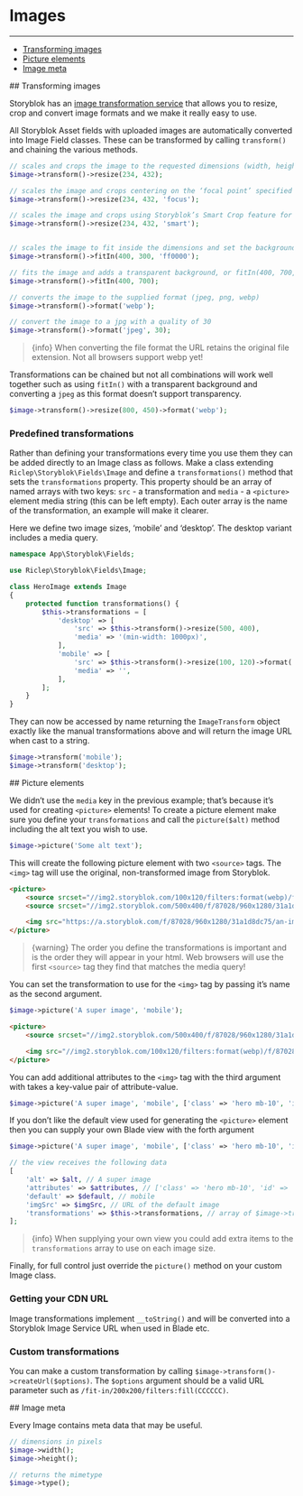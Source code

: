  # Images

---

- [Transforming images](#transforming-images)
- [Picture elements](#picture-elements)
- [Image meta](#image-meta)

<a name="transforming-images">
## Transforming images
</a>

Storyblok has an [image transformation service](https://www.storyblok.com/docs/image-service) that allows you to resize, crop and convert image formats and we make it really easy to use.

All Storyblok Asset fields with uploaded images are automatically converted into Image Field classes. These can be transformed by calling `transform()` and chaining the various methods.

```php
// scales and crops the image to the requested dimensions (width, height, [focus]). If the proportions differ from the original image it is cropped
$image->transform()->resize(234, 432);

// scales the image and crops centering on the ‘focal point’ specified on the image in Storyblok
$image->transform()->resize(234, 432, 'focus');

// scales the image and crops using Storyblok’s Smart Crop feature for detecting faces
$image->transform()->resize(234, 432, 'smart');


// scales the image to fit inside the dimensions and set the background colour (width, height, [background colour]), 
$image->transform()->fitIn(400, 300, 'ff0000');

// fits the image and adds a transparent background, or fitIn(400, 700, 'transparent'). The file is converted a .png
$image->transform()->fitIn(400, 700);

// converts the image to the supplied format (jpeg, png, webp)
$image->transform()->format('webp');

// convert the image to a jpg with a quality of 30
$image->transform()->format('jpeg', 30);
```

> {info} When converting the file format the URL retains the original file extension. Not all browsers support webp yet!


Transformations can be chained but not all combinations will work well together such as using `fitIn()` with a transparent background and converting a `jpeg` as this format doesn’t support transparency. 

```php
$image->transform()->resize(800, 450)->format('webp');
```

### Predefined transformations

Rather than defining your transformations every time you use them they can be added directly to an Image class as follows. Make a class extending `Riclep\Storyblok\Fields\Image` and define a `transformations()` method that sets the `transformations` property. This property should be an array of named arrays with two keys: `src` - a transformation and `media` - a `<picture>` element media string (this can be left empty). Each outer array is the name of the transformation, an example will make it clearer.

Here we define two image sizes, ‘mobile’ and ‘desktop’. The desktop variant includes a media query.

```php
namespace App\Storyblok\Fields;

use Riclep\Storyblok\Fields\Image;

class HeroImage extends Image
{
	protected function transformations() {
		$this->transformations = [
            'desktop' => [
				'src' => $this->transform()->resize(500, 400),
				'media' => '(min-width: 1000px)',
			],
			'mobile' => [
				'src' => $this->transform()->resize(100, 120)->format('webp'),
				'media' => '',
			],
		];
	}
}
```

They can now be accessed by name returning the `ImageTransform` object exactly like the manual transformations above and will return the image URL when cast to a string.

```php
$image->transform('mobile');
$image->transform('desktop');
```

<a name="picture-elements">
## Picture elements
</a>

We didn’t use the `media` key in the previous example; that’s because it’s used for creating `<picture>` elements! To create a picture element make sure you define your `transformations` and call the `picture($alt)` method including the alt text you wish to use.

```php
$image->picture('Some alt text');
```

This will create the following picture element with two `<source>` tags. The `<img>` tag will use the original, non-transformed image from Storyblok.

```html
<picture>
    <source srcset="//img2.storyblok.com/100x120/filters:format(webp)/f/87028/960x1280/31a1d8dc75/an-image.jpg" type="image/webp" media="">
    <source srcset="//img2.storyblok.com/500x400/f/87028/960x1280/31a1d8dc75/an-image.jpg" type="image/jpeg" media="(min-width: 1200px)">

    <img src="https://a.storyblok.com/f/87028/960x1280/31a1d8dc75/an-image.jpg" alt="Some alt text">
</picture>
```

> {warning} The order you define the transformations is important and is the order they will appear in your html. Web browsers will use the first `<source>` tag they find that matches the media query!

You can set the transformation to use for the `<img>` tag by passing it’s name as the second argument.

```php
$image->picture('A super image', 'mobile');
```

```html
<picture>
    <source srcset="//img2.storyblok.com/500x400/f/87028/960x1280/31a1d8dc75/an-image.jpg" type="image/jpeg" media="(min-width: 1200px)">

    <img src="//img2.storyblok.com/100x120/filters:format(webp)/f/87028/960x1280/31a1d8dc75/an-image.jpg" alt="A super image">
</picture>
```

You can add additional attributes to the `<img>` tag with the third argument with takes a key-value pair of attribute-value.

```php
$image->picture('A super image', 'mobile', ['class' => 'hero mb-10', 'id' => 'hero-image']);
```

If you don’t like the default view used for generating the `<picture>` element then you can supply your own Blade view with the forth argument

```php
$image->picture('A super image', 'mobile', ['class' => 'hero mb-10', 'id' => 'hero-image'], 'blocks.picture');

// the view receives the following data
[
    'alt' => $alt, // A super image
    'attributes' => $attributes, // ['class' => 'hero mb-10', 'id' => 'hero-image']
    'default' => $default, // mobile
    'imgSrc' => $imgSrc, // URL of the default image
    'transformations' => $this->transformations, // array of $image->transformations
];
```

> {info} When supplying your own view you could add extra items to the `transformations` array to use on each image size.

Finally, for full control just override the `picture()` method on your custom Image class.

### Getting your CDN URL

Image transformations implement `__toString()` and will be converted into a Storyblok Image Service URL when used in Blade etc.

### Custom transformations

You can make a custom transformation by calling `$image->transform()->createUrl($options)`. The `$options` argument should be a valid URL parameter such as `/fit-in/200x200/filters:fill(CCCCCC)`.

<a name="image-meta">
## Image meta
</a>

Every Image contains meta data that may be useful.

```php
// dimensions in pixels
$image->width();
$image->height();

// returns the mimetype
$image->type();
```
